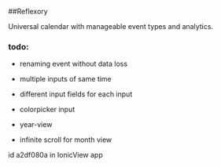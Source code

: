 ##Reflexory

Universal calendar with manageable event types and analytics.

### todo:
* renaming event without data loss
* multiple inputs of same time
* different input fields for each input
* colorpicker input

* year-view
* infinite scroll for month view

id a2df080a in IonicView app
